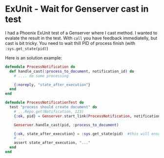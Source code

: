 # ExUnit - Wait for Genserver cast in test

I had a Phoenix ExUnit test of a Genserver where I cast method. I
wanted to evalate the result in the test. With `call` you have feedback
immediatelly, but cast is bit tricky. You need to wait thill PID of
process finish (with `:sys.get_state(pid)`)

Here is an solution example:

```elixir
defmodule ProcessNotification do
  def handle_cast(:process_to_document, notification_id) do
    # .... do some processing

    {:noreply, "state_after_execution"}
  end
end

defmodule ProcessNotificationTest do
  test "process should create document" do
    # ...Repo.get(Notification, 123)
    {:ok, pid} = Genserver.start_link(ProcessNotification, notification.id)

    Genserver.handle_cast(pid, :process_to_document)

    {:ok, state_after_execution} = :sys.get_state(pid)  #this will ensure current process waits till PID finish
    # ...
    assert state_after_execution, "..."
  end
end
```

